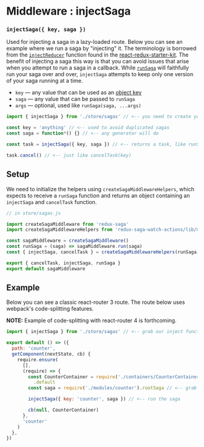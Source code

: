 # Middleware : injectSaga

### `injectSaga({ key, saga })`

Used for injecting a saga in a lazy-loaded route. Below you can see an example where we run a saga by "injecting" it. The terminology is borrowed from the [`injectReducer`][src-store-reducers] function found in the [react-redux-starter-kit][react-redux-starter-kit]. The benefit of injecting a saga this way is that you can avoid issues that arise when you attempt to run a saga in a callback. While [`runSaga`][run-saga] will faithfully run your saga over and over, `injectSaga` attempts to keep only one version of your saga running at a time.

[src-store-reducers]: https://github.com/davezuko/react-redux-starter-kit/blob/master/src/store/reducers.js
[react-redux-starter-kit]: https://github.com/davezuko/react-redux-starter-kit
[run-saga]: https://github.com/redux-saga/redux-saga/tree/master/docs/api#middlewarerunsaga-args

- `key` &mdash; any value that can be used as an [object key](https://developer.mozilla.org/en-US/docs/Web/JavaScript/Guide/Working_with_Objects#Objects_and_properties)
- `saga` &mdash; any value that can be passed to `runSaga`
- `args` &mdash; optional, used like `runSaga(saga, ...args)`

```js
import { injectSaga } from './store/sagas' // <-- you need to create your own

const key = 'anything' // <-- used to avoid duplicated sagas
const saga = function*() {} // <-- any generator will do

const task = injectSaga({ key, saga }) // <-- returns a task, like runSaga

task.cancel() // <-- just like cancelTask(key)
```

## Setup

We need to initialize the helpers using `createSagaMiddlewareHelpers`, which expects to receive a `runSaga` function and returns an object containing an `injectSaga` and `cancelTask` function.

```js
// in store/sagas.js

import createSagaMiddleware from 'redux-saga'
import createSagaMiddlewareHelpers from 'redux-saga-watch-actions/lib/middleware'

const sagaMiddleware = createSagaMiddleware()
const runSaga = (saga) => sagaMiddleware.run(saga)
const { injectSaga, cancelTask } = createSagaMiddlewareHelpers(runSaga) // <-- bind to sagaMiddleware.run

export { cancelTask, injectSaga, runSaga }
export default sagaMiddleware
```

## Example

Below you can see a classic react-router 3 route. The route below uses webpack's code-splitting features.

**NOTE:** Example of code-splitting with react-router 4 is forthcoming.

```js
import { injectSaga } from './store/sagas' // <-- grab our inject function

export default () => ({
  path: 'counter',
  getComponent(nextState, cb) {
    require.ensure(
      [],
      (require) => {
        const CounterContainer = require('./containers/CounterContainer')
          .default
        const saga = require('./modules/counter').rootSaga // <-- grab our lazy-loaded saga

        injectSaga({ key: 'counter', saga }) // <-- run the saga

        cb(null, CounterContainer)
      },
      'counter'
    )
  },
})
```

